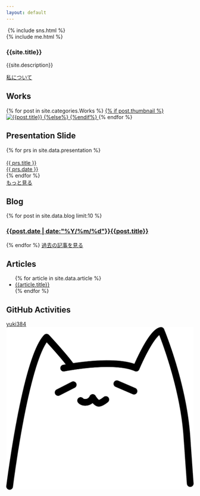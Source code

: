```yaml
---
layout: default
---
```

<div class="main">
  <div class="cover">
    <div class="cover-content">
      <img src="{{site.url}}/img/logo.svg" alt="" class="top-img">
      <!--<h1><a href="" style="color:#ff4d8c">{{site.title}}</a><a href="/profile"><span class="arrow">Click!<img src="/img/arrow.svg" width="60px"></span></a></h1>-->
      {% include sns.html %}
    </div>
  </div>
  <section id="aboutme">
    <div>
      {% include me.html %}
    </div>
    <div>
      <h3>{{site.title}}</h3>
      <p>{{site.description}}</p>
      <a href="/about" class="button" style="width: 240px;">私について</a>
    </div>
  </section>
<section id="Works">
  <h2 class="top-h2">Works</h2>
  <div class="flex">
  {% for post in site.categories.Works %}
  <a href="{{ site.baseurl }}{{ post.url }}" class="project">
    {% if post.thumbnail %}
    <img src="{{site.url}}/img/{{post.categories}}/{{ post.thumbnail }}" alt="{{post.title}}" class="thumbnail" loading="lazy">
    {%else%}
    {%endif%}
    <!--<div class="prj-dsc">
      <h3>{{post.title}}</h3>
      <div class="flex">
      {% for tag in post.tags %}
      <p class="tag">{{tag}}</p>
      {% endfor %}
      </div>
    </div>-->
  </a>
  {% endfor %}
  </div>
</section>
<!--<section id="achievement">
  <h2 class="top-h2">ACHIEVEMENT</h2>
  <ul class="achi">
  {% for achi in site.data.achievement %}
  <li>{{ achi.date }} <span class="achi-title">{{achi.title}}</span> <a href="{{ achi.url }}" target="_blank" class="achievement" rel="noopener">{{ achi.event }}</a></li>
  {% endfor %}
  </ul>
</section>-->

<section id="Presentation">
  <h2 class="top-h2">Presentation Slide</h2>
  <div class="flex">
    {% for prs in site.data.presentation %}
    <a href="{{ prs.url }}" target="_blank" class="prs" rel="noopener">
      <div class="prs-img">
        <img src="{{prs.img}}" alt="" loading="lazy">
      </div>
      <div class="prs-dsc">
        {{ prs.title }}<br>
        {{ prs.date }}
      </div>
    </a>
    {% endfor %}
  </div>
  <a href="https://speakerdeck.com/yuki384" class="button">もっと見る</a>
</section>
<section id="Blog">
  <h2 class="top-h2">Blog</h2>
  {% for post in site.data.blog limit:10 %}
  <a href="{{ post.url }}">
  <article class="posts">
    <div class="post-text">
      <h3><span>{{post.date | date:"%Y/%m/%d"}}</span>{{post.title}}</h3>
    </div>
  </article>
  </a>
  {% endfor %}
  <a href="{{site.url}}/blog" class="button">過去の記事を見る</a>
</section>
<section id="Articles">
  <h2 class="top-h2">Articles</h2>
  <ul>
    {% for article in site.data.article %}
      <li><a href="{{article.url}}" target="_blank" rel="noopener">{{article.title}}</a></li>
    {% endfor %}
  </ul>
</section>
<section>
  <h2 class="top-h2">GitHub Activities</h2>
  <a href="https://github.com/yuki384"><i class="fab fa-github"></i> yuki384<img src="https://grass-graph.moshimo.works/images/yuki384.png" alt="" class="shiba-img"></a>
</section>
</div>
<div id="hukidashis">
</div><div class="neko-anime" onclick="neko()"><img src="img/nyan.svg" alt="" class="neko"></div>
<script type="text/javascript">
  function neko(){
    var serihu = [ "ニャン", "ニャアン", "ミャッ", "ニャーン", "ニャッ", "フニャー", "ミャオー", "ミューン", "ニャゴッ"] ;
    var nekochan= document.createElement("div");
    nekochan.className = "hukidashi";
    nekochan.textContent = serihu[ Math.floor( Math.random() * serihu.length ) ];
    document.getElementById('hukidashis').appendChild(nekochan);
    setTimeout("document.querySelector('#hukidashis > div').parentNode.removeChild(document.querySelector('#hukidashis > div'));", 3000);
  }
</script>
